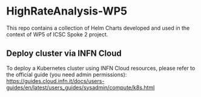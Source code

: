 # HighRateAnalysis-WP5
This repo contains a collection of Helm Charts developed and used in the context of WP5 of ICSC Spoke 2 project. 

## Deploy cluster via INFN Cloud
To deploy a Kubernetes cluster using INFN Cloud resources, please refer to the official guide (you need admin permissions): https://guides.cloud.infn.it/docs/users-guides/en/latest/users_guides/sysadmin/compute/k8s.html
